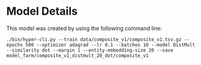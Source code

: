 
# Model Details

This model was created by using the following command line:

```
./bin/hyper-cli.py --train data/composite_v1/composite_v1.tsv.gz --epochs 500 --optimizer adagrad --lr 0.1 --batches 10 --model DistMult --similarity dot --margin 1 --entity-embedding-size 20 --save model_farm/composite_v1_distmult_20_dot/composite_v1
```
        